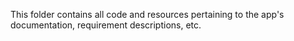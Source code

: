 This folder contains all code and resources pertaining to the app's documentation, requirement descriptions, etc.
